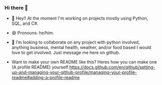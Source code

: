 ### Hi there 👋

<!--
**scttohara/scttohara** is a ✨ _special_ ✨ repository because its `README.md` (this file) appears on your GitHub profile.

Here are some ideas to get you started:

- 🔭 I’m currently working on ...
- 🌱 I’m currently learning how to ...
- 👯 I’m looking to collaborate on ...
- 🤔 I’m looking for help with ...
- 💬 Ask me about ...
- 📫 How to reach me: ...
- 😄 Pronouns: ...
- ⚡ Fun fact: ...
-->


- 🌱 Hey!! At the moment I'm working on projects mostly using Python, SQL, and C#.

- 😄 Pronouns: he/him.

- 👯 I’m looking to collaborate on any project with python involved, anything business, mental health, weather, and/or food based I would love to get involved. Just message me here on github.

- Want to make your own README like this? Heres how you can make one (A profile README) yourself https://docs.github.com/en/github/setting-up-and-managing-your-github-profile/managing-your-profile-readme#adding-a-profile-readme
